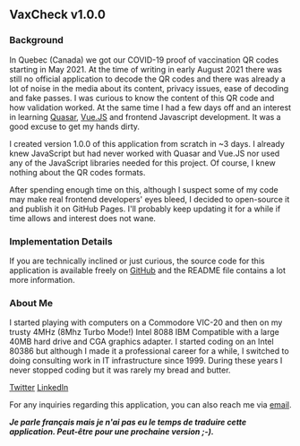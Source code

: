 ## VaxCheck v1.0.0

### Background

In Quebec (Canada) we got our COVID-19 proof of vaccination QR codes starting in May 2021. At the time of writing in early August 2021 there was still no official application to decode the QR codes and there was already a lot of noise in the media about its content, privacy issues, ease of decoding and fake passes. I was curious to know the content of this QR code and how validation worked. At the same time I had a few days off and an interest in learning [Quasar](https://quasar.dev/), [Vue.JS](https://vuejs.org/) and frontend Javascript development. It was a good excuse to get my hands dirty.

I created version 1.0.0 of this application from scratch in ~3 days. I already knew JavaScript but had never worked with Quasar and Vue.JS nor used any of the JavaScript libraries needed for this project. Of course, I knew nothing about the QR codes formats.

After spending enough time on this, although I suspect some of my code may make real frontend developers' eyes bleed, I decided to open-source it and publish it on GitHub Pages. I'll probably keep updating it for a while if time allows and interest does not wane.

### Implementation Details

If you are technically inclined or just curious, the source code for this application is available freely on [GitHub](https://github.com/mponton/vaxcheck) and the README file contains a lot more information.

### About Me

I started playing with computers on a Commodore VIC-20 and then on my trusty 4MHz (8Mhz Turbo Mode!) Intel 8088 IBM Compatible with a large 40MB hard drive and CGA graphics adapter. I started coding on an Intel 80386 but although I made it a professional career for a while, I switched to doing consulting work in IT infrastructure since 1999. During these years I never stopped coding but it was rarely my bread and butter.

[Twitter](https://twitter.com/MarcoPonton)
[LinkedIn](https://www.linkedin.com/in/marcoponton/)

For any inquiries regarding this application, you can also reach me via [email](mailto:marco@vaxcheck.app).

***Je parle français mais je n'ai pas eu le temps de traduire cette application. Peut-être pour une prochaine version ;-).***
